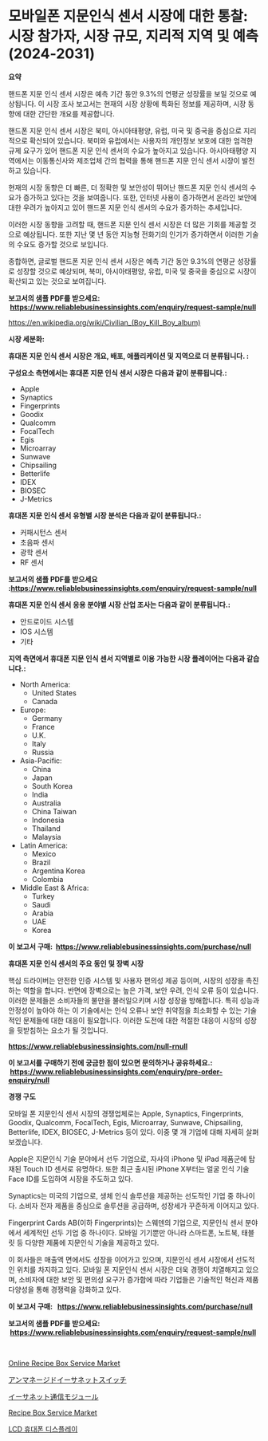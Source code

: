 <p><h1>모바일폰 지문인식 센서 시장에 대한 통찰: 시장 참가자, 시장 규모, 지리적 지역 및 예측 (2024-2031)</h1></p><p><strong>요약</strong></p>
<p><p>핸드폰 지문 인식 센서 시장은 예측 기간 동안 9.3%의 연평균 성장률을 보일 것으로 예상됩니다. 이 시장 조사 보고서는 현재의 시장 상황에 특화된 정보를 제공하며, 시장 동향에 대한 간단한 개요를 제공합니다. </p><p>핸드폰 지문 인식 센서 시장은 북미, 아시아태평양, 유럽, 미국 및 중국을 중심으로 지리적으로 확산되어 있습니다. 북미와 유럽에서는 사용자의 개인정보 보호에 대한 엄격한 규제 요구가 있어 핸드폰 지문 인식 센서의 수요가 높아지고 있습니다. 아시아태평양 지역에서는 이동통신사와 제조업체 간의 협력을 통해 핸드폰 지문 인식 센서 시장이 발전하고 있습니다. </p><p>현재의 시장 동향은 더 빠른, 더 정확한 및 보안성이 뛰어난 핸드폰 지문 인식 센서의 수요가 증가하고 있다는 것을 보여줍니다. 또한, 인터넷 사용이 증가하면서 온라인 보안에 대한 우려가 높아지고 있어 핸드폰 지문 인식 센서의 수요가 증가하는 추세입니다. </p><p>이러한 시장 동향을 고려할 때, 핸드폰 지문 인식 센서 시장은 더 많은 기회를 제공할 것으로 예상됩니다. 또한 지난 몇 년 동안 지능형 전화기의 인기가 증가하면서 이러한 기술의 수요도 증가할 것으로 보입니다.</p><p>종합하면, 글로벌 핸드폰 지문 인식 센서 시장은 예측 기간 동안 9.3%의 연평균 성장률로 성장할 것으로 예상되며, 북미, 아시아태평양, 유럽, 미국 및 중국을 중심으로 시장이 확산되고 있는 것으로 보여집니다.</p></p>
<p><strong>보고서의 샘플 PDF를 받으세요: &nbsp;<a href="https://www.reliablebusinessinsights.com/enquiry/request-sample/null">https://www.reliablebusinessinsights.com/enquiry/request-sample/null</a></strong></p>
<p><a href="https://en.wikipedia.org/wiki/Civilian_(Boy_Kill_Boy_album)">https://en.wikipedia.org/wiki/Civilian_(Boy_Kill_Boy_album)</a></p>
<p><strong>시장 세분화:</strong></p>
<p><strong> 휴대폰 지문 인식 센서 시장은 개요, 배포, 애플리케이션 및 지역으로 더 분류됩니다. :</strong></p>
<p><strong>구성요소 측면에서는 휴대폰 지문 인식 센서 시장은 다음과 같이 분류됩니다.:</strong></p>
<p><ul><li>Apple</li><li>Synaptics</li><li>Fingerprints</li><li>Goodix</li><li>Qualcomm</li><li>FocalTech</li><li>Egis</li><li>Microarray</li><li>Sunwave</li><li>Chipsailing</li><li>Betterlife</li><li>IDEX</li><li>BIOSEC</li><li>J-Metrics</li></ul></p>
<p><strong> 휴대폰 지문 인식 센서 유형별 시장 분석은 다음과 같이 분류됩니다.:</strong></p>
<p><ul><li>커패시턴스 센서</li><li>초음파 센서</li><li>광학 센서</li><li>RF 센서</li></ul></p>
<p><strong>보고서의 샘플 PDF를 받으세요 :<a href="https://www.reliablebusinessinsights.com/enquiry/request-sample/null">https://www.reliablebusinessinsights.com/enquiry/request-sample/null</a></strong></p>
<p><strong> 휴대폰 지문 인식 센서 응용 분야별 시장 산업 조사는 다음과 같이 분류됩니다.:</strong></p>
<p><ul><li>안드로이드 시스템</li><li>IOS 시스템</li><li>기타</li></ul></p>
<p><strong>지역 측면에서 휴대폰 지문 인식 센서 지역별로 이용 가능한 시장 플레이어는 다음과 같습니다.:</strong></p>
<p><ul>
    <li>
        North America:
        <ul>
            <li>United States</li>
            <li>Canada</li>
        </ul>
    </li>
    <li>
        Europe:
        <ul>
            <li>Germany</li>
            <li>France</li>
            <li>U.K.</li>
            <li>Italy</li>
            <li>Russia</li>
        </ul>
    </li>
    <li>
        Asia-Pacific:
        <ul>
            <li>China</li>
            <li>Japan</li>
            <li>South Korea</li>
            <li>India</li>
            <li>Australia</li>
            <li>China Taiwan</li>
            <li>Indonesia</li>
            <li>Thailand</li>
            <li>Malaysia</li>
        </ul>
    </li>
    <li>
        Latin America:
        <ul>
            <li>Mexico</li>
            <li>Brazil</li>
            <li>Argentina Korea</li>
            <li>Colombia</li>
        </ul>
    </li>
    <li>
        Middle East & Africa:
        <ul>
            <li>Turkey</li>
            <li>Saudi</li>
            <li>Arabia</li>
            <li>UAE</li>
            <li>Korea</li>
        </ul>
    </li>
    </ul></p>
<p><strong>이 보고서 구매: &nbsp;<a href="https://www.reliablebusinessinsights.com/purchase/null">https://www.reliablebusinessinsights.com/purchase/null</a></strong></p>
<p><strong>휴대폰 지문 인식 센서의 주요 동인 및 장벽 시장</strong></p>
<p><p>핵심 드라이버는 안전한 인증 시스템 및 사용자 편의성 제공 등이며, 시장의 성장을 촉진하는 역할을 합니다. 반면에 장벽으로는 높은 가격, 보안 우려, 인식 오류 등이 있습니다. 이러한 문제들은 소비자들의 불만을 불러일으키며 시장 성장을 방해합니다. 특히 성능과 안정성이 높아야 하는 이 기술에서는 인식 오류나 보안 취약점을 최소화할 수 있는 기술적인 문제들에 대한 대응이 필요합니다. 이러한 도전에 대한 적절한 대응이 시장의 성장을 뒷받침하는 요소가 될 것입니다.</p></p>
<p><strong><a href="https://www.reliablebusinessinsights.com/null-rnull">https://www.reliablebusinessinsights.com/null-rnull</a></strong></p>
<p><strong>이 보고서를 구매하기 전에 궁금한 점이 있으면 문의하거나 공유하세요.: &nbsp;<a href="https://www.reliablebusinessinsights.com/enquiry/pre-order-enquiry/null">https://www.reliablebusinessinsights.com/enquiry/pre-order-enquiry/null</a></strong></p>
<p><strong>경쟁 구도</strong></p>
<p><p>모바일 폰 지문인식 센서 시장의 경쟁업체로는 Apple, Synaptics, Fingerprints, Goodix, Qualcomm, FocalTech, Egis, Microarray, Sunwave, Chipsailing, Betterlife, IDEX, BIOSEC, J-Metrics 등이 있다. 이중 몇 개 기업에 대해 자세히 살펴보겠습니다.</p><p>Apple은 지문인식 기술 분야에서 선두 기업으로, 자사의 iPhone 및 iPad 제품군에 탑재된 Touch ID 센서로 유명하다. 또한 최근 출시된 iPhone X부터는 얼굴 인식 기술 Face ID를 도입하여 시장을 주도하고 있다.</p><p>Synaptics는 미국의 기업으로, 생체 인식 솔루션을 제공하는 선도적인 기업 중 하나이다. 소비자 전자 제품을 중심으로 솔루션을 공급하며, 성장세가 꾸준하게 이어지고 있다.</p><p>Fingerprint Cards AB(이하 Fingerprints)는 스웨덴의 기업으로, 지문인식 센서 분야에서 세계적인 선두 기업 중 하나이다. 모바일 기기뿐만 아니라 스마트폰, 노트북, 태블릿 등 다양한 제품에 지문인식 기술을 제공하고 있다.</p><p>이 회사들은 매출액 면에서도 성장을 이어가고 있으며, 지문인식 센서 시장에서 선도적인 위치를 차지하고 있다. 모바일 폰 지문인식 센서 시장은 더욱 경쟁이 치열해지고 있으며, 소비자에 대한 보안 및 편의성 요구가 증가함에 따라 기업들은 기술적인 혁신과 제품 다양성을 통해 경쟁력을 강화하고 있다.</p></p>
<p><strong>이 보고서 구매: &nbsp; <a href="https://www.reliablebusinessinsights.com/purchase/null">https://www.reliablebusinessinsights.com/purchase/null</a></strong></p>
<p><strong>보고서의 샘플 PDF를 받으세요: &nbsp;<a href="https://www.reliablebusinessinsights.com/enquiry/request-sample/null">https://www.reliablebusinessinsights.com/enquiry/request-sample/null</a></strong><strong></strong></p>
<p>&nbsp;</p>
<p><p><a href="https://github.com/dylanObrien626/Market-Research-Report-List-1/blob/main/online-recipe-box-service-market.md">Online Recipe Box Service Market</a></p><p><a href="https://github.com/schmahlson/Market-Research-Report-List-2/blob/main/5854286122907.md">アンマネージドイーサネットスイッチ</a></p><p><a href="https://github.com/TerrellConn/Market-Research-Report-List-2/blob/main/5365918122908.md">イーサネット通信モジュール</a></p><p><a href="https://github.com/MaryamSipes/Market-Research-Report-List-1/blob/main/recipe-box-service-market.md">Recipe Box Service Market</a></p><p><a href="https://github.com/shampaakter36/Market-Research-Report-List-1/blob/main/7621148124327.md">LCD 휴대폰 디스플레이</a></p></p>